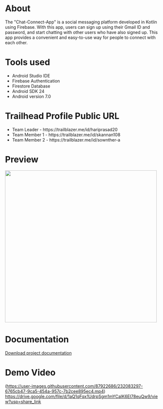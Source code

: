 # About 

The "Chat-Connect-App" is a social messaging platform developed in Kotlin using Firebase. With this app, users can sign up using their Gmail ID and password, and start chatting with other users who have also signed up. This app provides a convenient and easy-to-use way for people to connect with each other.

# Tools used

  <ul>
      <li>Android Studio IDE</li>
      <li>Firebase Authentication</li>
      <li>Firestore Database</li>
      <li>Android SDK 24</li>
      <li>Android version 7.0</li>
  </ul>
  
# Trailhead Profile Public URL
 
   <ul>
      <li>Team Leader   - https://trailblazer.me/id/hariprasad20</li>
      <li>Team Member 1 - https://trailblazer.me/id/skannan108</li>
      <li>Team Member 2 - https://trailblazer.me/id/sownther-a</li>
  </ul>

# Preview
  <p float="left">
  <img src="https://user-images.githubusercontent.com/63907782/231327040-73a0a7b9-9db6-4f2e-8477-8e945da819c4.jpg" width="500" />
</p>
  
# Documentation

[Download project documentation](https://drive.google.com/file/d/1Q5HVYcGHUe49KEHZCXaaJBLQ6cEvXgNO/view?usp=share_link)

# Demo Video
(https://user-images.githubusercontent.com/87922686/232083297-6765cb47-9ca5-454a-957c-7b2cee895ec4.mp4)
https://drive.google.com/file/d/1aQ1qFqx1UdrpSgm1mYCaIK6EI78euQw9/view?usp=share_link




